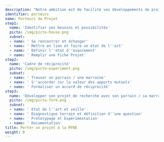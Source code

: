 ```yaml
---
description: "Notre ambition est de facilité vos développements de projets en autonomie.<br>Tout projet - Expérimental - Citoyen - Scientifique - Open Source - Soutenable - est le bienvenu."
identifier: porteurs
name: Porteurs de Projet
step1:
  name: 'Identifier ses besoins et possibilités'
  picto: /img/picto-house.png
  subset:
  - name: ' Se rencontrer et échanger'
  - name: ' Mettre en lien et faire un état de l''art'
  - name: ' Définir l''état d''avancement'
  - name: ' Remplir une Fiche Projet'
step2:
  name: 'Cadre de réciprocité'
  picto: /img/picto-experiment.png
  subset:
  - name: ' Trouver un parrain / une marraine'
  - name: ' S''accorder sur la valeur des apports mutuels'
  - name: ' Formaliser un accord de réciprocité'
step3:
  name: 'Développer son projet de recherche avec son parrain / sa marraine'
  picto: /img/picto-fork.png
  subset:
  - name: ' Etat de l''art et veille'
  - name: ' Diagnostique terrain et définition d''une question'
  - name: ' Prototypage et Expérimentation'
  - name: ' Documentation'
title: Porter un projet à la MYNE
weight: 0
---
```

